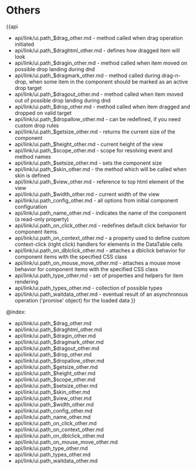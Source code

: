 Others
=======

{{api
- api/link/ui.path_$drag_other.md - method called when drag operation initiated
- api/link/ui.path_$draghtml_other.md - defines how dragged item will look
- api/link/ui.path_$dragin_other.md - method called when item moved on possible drop landing during dnd
- api/link/ui.path_$dragmark_other.md - method called during drag-n-drop, when some item in the component should be marked as an active drop target
- api/link/ui.path_$dragout_other.md - method called when item moved out of possible drop landing during dnd
- api/link/ui.path_$drop_other.md - method called when item dragged and dropped on valid target
- api/link/ui.path_$dropallow_other.md - can be redefined, if you need custom drop rules
- api/link/ui.path_$getsize_other.md - returns the current size of the component
- api/link/ui.path_$height_other.md - current height of the view
- api/link/ui.path_$scope_other.md - scope for resolving event and method names
- api/link/ui.path_$setsize_other.md - sets the component size
- api/link/ui.path_$skin_other.md - the method which will be called when skin is defined
- api/link/ui.path_$view_other.md - reference to top html element of the view
- api/link/ui.path_$width_other.md - current width of the view
- api/link/ui.path_config_other.md - all options from initial component configuration
- api/link/ui.path_name_other.md - indicates the name of the component (a read-only property)
- api/link/ui.path_on_click_other.md - redefines default click behavior for component items.
- api/link/ui.path_on_context_other.md - a property used to define custom context-click (right click) handlers for elements in the DataTable cells<br>
- api/link/ui.path_on_dblclick_other.md - attaches a dblclick behavior for component items with the specified CSS class
- api/link/ui.path_on_mouse_move_other.md - attaches a mouse move behavior for component items with the specified CSS class
- api/link/ui.path_type_other.md - set of properties and helpers for item rendering
- api/link/ui.path_types_other.md - collection of possible types
- api/link/ui.path_waitdata_other.md - eventual result of an asynchronous operation ('promise' object) for the loaded data
}}

@index:
- api/link/ui.path_$drag_other.md
- api/link/ui.path_$draghtml_other.md
- api/link/ui.path_$dragin_other.md
- api/link/ui.path_$dragmark_other.md
- api/link/ui.path_$dragout_other.md
- api/link/ui.path_$drop_other.md
- api/link/ui.path_$dropallow_other.md
- api/link/ui.path_$getsize_other.md
- api/link/ui.path_$height_other.md
- api/link/ui.path_$scope_other.md
- api/link/ui.path_$setsize_other.md
- api/link/ui.path_$skin_other.md
- api/link/ui.path_$view_other.md
- api/link/ui.path_$width_other.md
- api/link/ui.path_config_other.md
- api/link/ui.path_name_other.md
- api/link/ui.path_on_click_other.md
- api/link/ui.path_on_context_other.md
- api/link/ui.path_on_dblclick_other.md
- api/link/ui.path_on_mouse_move_other.md
- api/link/ui.path_type_other.md
- api/link/ui.path_types_other.md
- api/link/ui.path_waitdata_other.md


